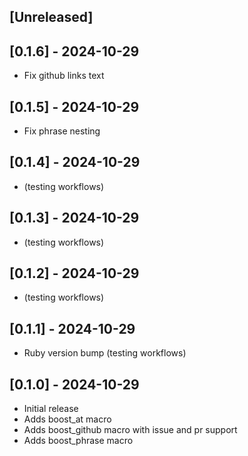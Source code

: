 ## [Unreleased]

## [0.1.6] - 2024-10-29

- Fix github links text

## [0.1.5] - 2024-10-29

- Fix phrase nesting

## [0.1.4] - 2024-10-29

- (testing workflows)

## [0.1.3] - 2024-10-29

- (testing workflows)

## [0.1.2] - 2024-10-29

- (testing workflows)

## [0.1.1] - 2024-10-29

- Ruby version bump (testing workflows)

## [0.1.0] - 2024-10-29

- Initial release
- Adds boost_at macro
- Adds boost_github macro with issue and pr support
- Adds boost_phrase macro
